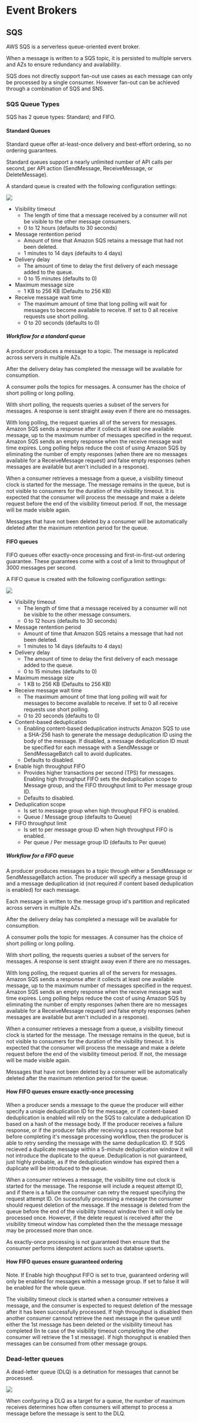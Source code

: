 # Event Brokers

## SQS

AWS SQS is a serverless queue-oriented event broker.

When a message is written to a SQS topic, it is persisted to multiple servers and AZs to ensure redundancy and availability.

SQS does not directly support fan-out use cases as each message can only be processed by a single consumer. However fan-out can be achieved through a combination of SQS and SNS.

### SQS Queue Types

SQS has 2 queue types: Standard; and FIFO.

#### Standard Queues

Standard queue offer at-least-once delivery and best-effort ordering, so no ordering guarantees.

Standard queues support a nearly unlimited number of API calls per second, per API action (SendMessage, ReceiveMessage, or DeleteMessage).

A standard queue is created with the following configuration settings:

![](./images/SQS_config_standard.png)

* Visibility timeout
    * The length of time that a message received by a consumer will not be visible to the other message consumers.
    * 0 to 12 hours (defaults to 30 seconds)
* Message rentention period
    * Amount of time that Amazon SQS retains a message that had not been deleted.
    * 1 minutes to 14 days (defaults to 4 days)
* Delivery delay
   * The amount of time to delay the first delivery of each message added to the queue.
   * 0 to 15 minutes (defaults to 0)
* Maximum message size
    * 1 KB to 256 KB (Defaults to 256 KB)
* Receive message wait time
    * The maximum amount of time that long polling will wait for messages to become available to receive. If set to 0 all receive requests use short polling.
    * 0 to 20 seconds (defaults to 0)

##### Workflow for a standard queue

A producer produces a message to a topic. The message is replicated across servers in multiple AZs.

After the delivery delay has completed the message will be available for consumption.

A consumer polls the topics for messages. A consumer has the choice of short polling or long polling.

With short polling, the requests queries a subset of the servers for messages. A response is sent straight away even if there are no messages.

With long polling, the request queries all of the servers for messages. Amazon SQS sends a response after it collects at least one available message, up to the maximum number of messages specified in the request. Amazon SQS sends an empty response when the receive message wait time expires. Long polling helps reduce the cost of using Amazon SQS by eliminating the number of empty responses (when there are no messages available for a ReceiveMessage request) and false empty responses (when messages are available but aren't included in a response).

When a consumer retrieves a message from a queue, a visibility timeout clock is started for the message. The message remains in the queue, but is not visible to consumers for the duration of the visibility timeout. It is expected that the consumer will process the message and make a delete request before the end of the visibility timeout period. If not, the message will be made visible again.

Messages that have not been deleted by a consumer will be automatically deleted after the maximum retention period for the queue.

#### FIFO queues

FIFO queues offer exactly-once processing and first-in-first-out ordering guarantee. These guarantees come with a cost of a limit to throughput of 3000 messages per second.

A FIFO queue is created with the following configuration settings:

![](./images/SQS_config_FIFO.png)

* Visibility timeout
    * The length of time that a message received by a consumer will not be visible to the other message consumers.
    * 0 to 12 hours (defaults to 30 seconds)
* Message rentention period
    * Amount of time that Amazon SQS retains a message that had not been deleted.
    * 1 minutes to 14 days (defaults to 4 days)
* Delivery delay
   * The amount of time to delay the first delivery of each message added to the queue.
   * 0 to 15 minutes (defaults to 0)
* Maximum message size
    * 1 KB to 256 KB (Defaults to 256 KB)
* Receive message wait time
    * The maximum amount of time that long polling will wait for messages to become available to receive. If set to 0 all receive requests use short polling.
    * 0 to 20 seconds (defaults to 0)
* Content-based deduplication
    * Enabling content-based deduplication instructs Amazon SQS to use a SHA-256 hash to generate the message deduplication ID using the body of the message. If disabled, a message deduplication ID must be specified for each message with a SendMessage or SendMessageBatch call to avoid duplicates.
    * Defaults to disabled.
* Enable high throughput FIFO
    * Provides higher transactions per second (TPS) for messages. Enabling high throughput FIFO sets the deduplication scope to Message group, and the FIFO throughput limit to Per message group ID.
    * Defaults to disabled.
* Deduplication scope
    * Is set to message group when high throughput FIFO is enabled.
    * Queue / Message group (defaults to Queue)
* FIFO throughput limit
    * Is set to per message group ID when high throughput FIFO is enabled.
    * Per queue / Per message group ID (defaults to Per queue)

##### Workflow for a FIFO queue

A producer produces messages to a topic through either a SendMessage or SendMessageBatch action. The producer will specify a message group id and a message deduplication id (not required if content based deduplication is enabled) for each message.

Each message is written to the message group id's partition and replicated across servers in multiple AZs.

After the delivery delay has completed a message will be available for consumption.

A consumer polls the topic for messages. A consumer has the choice of short polling or long polling.

With short polling, the requests queries a subset of the servers for messages. A response is sent straight away even if there are no messages.

With long polling, the request queries all of the servers for messages. Amazon SQS sends a response after it collects at least one available message, up to the maximum number of messages specified in the request. Amazon SQS sends an empty response when the receive message wait time expires. Long polling helps reduce the cost of using Amazon SQS by eliminating the number of empty responses (when there are no messages available for a ReceiveMessage request) and false empty responses (when messages are available but aren't included in a response).

When a consumer retrieves a message from a queue, a visibility timeout clock is started for the message. The message remains in the queue, but is not visible to consumers for the duration of the visibility timeout. It is expected that the consumer will process the message and make a delete request before the end of the visibility timeout period. If not, the message will be made visible again.

Messages that have not been deleted by a consumer will be automatically deleted after the maximum retention period for the queue.

#### How FIFO queues ensure exactly-once processing

When a producer sends a message to the queue the producer will either specify a uniqie deduplication ID for the message, or if content-based deduplication is enabled will rely on the SQS to calculate a deduplication ID based on a hash of the message body. If the producer receives a failure response, or if the producer fails after receiving a success response but before completing it's message processing workflow, then the producer is able to retry sending the message with the same deduplication ID. If SQS recieved a duplicate message within a 5-minute deduplication window it will not introduce the duplicate to the queue. Deduplication is not guaranteed, just highly probable, as if the deduplication window has expired then a duplicate will be introduced to the queue.

When a consumer retrieves a message, the visibility time out clock is started for the message. The response will include a request attempt ID, and if there is a failure the consumer can retry the request specifying the request attempt ID. On sucessfully processing a message the consumer should request deletion of the message. If the message is deleted from the queue before the end of the visibility timeout window then it will only be processed once. However, if the delete request is received after the visibility timeout window has completed then the the message message may be processed more than once.

As exactly-once processing is not guaranteed then ensure that the consumer performs idenpotent actions such as databse upserts.

#### How FIFO queues ensure guaranteed ordering

Note. If Enable high thoughput FIFO is set to true, guaranteed ordering will only be enabled for messages within a message group. If set to false it will be enabled for the whole queue.

The visibility timeout clock is started when a consumer retreives a message, and the consumer is expected to request deletion of the message after it has been successfully processed. If high throughput is disabled then another consumer cannout retrieve the next message in the queue until either the 1st message has been deleted or the visibility timeout has completed (In te case of the visibility timeout completing the other consumer will retrieve the 1 st message). If high thorughput is enabled then messages can be consumed from other message groups.

### Dead-letter queues

A dead-letter queue (DLQ) is a detination for messages that cannot be processed.

![](./images/SQS_DLQ.png)

When confguring a DLQ as a target for a queue, the number of maximum receives determines how often consumers will attempt to process a message before the message is sent to the DLQ.
